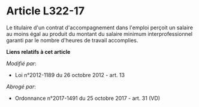 # Article L322-17

Le titulaire d'un contrat d'accompagnement dans l'emploi perçoit un salaire au moins égal au produit du montant du salaire
minimum interprofessionnel garanti par le nombre d'heures de travail accomplies.

**Liens relatifs à cet article**

_Modifié par_:

  - Loi n°2012-1189 du 26 octobre 2012 - art. 13

_Abrogé par_:

  - Ordonnance n°2017-1491 du 25 octobre 2017 - art. 31 (VD)
